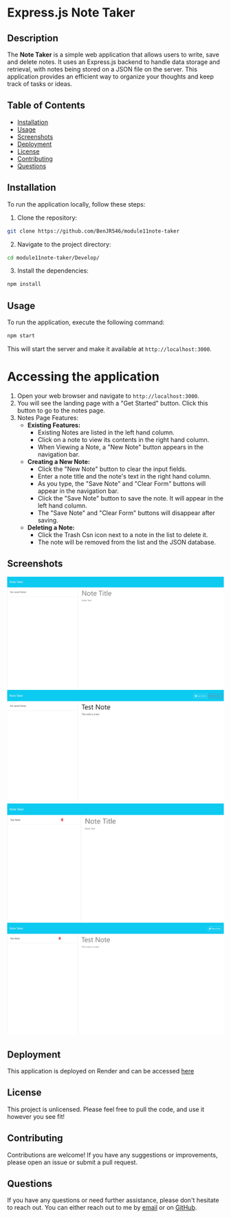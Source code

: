 # Express.js Note Taker

## Description

The **Note Taker** is a simple web application that allows users to write, save and delete notes. It uses an Express.js backend to handle data storage and retrieval, with notes being stored on a JSON file on the server. This application provides an efficient way to organize your thoughts and keep track of tasks or ideas.

## Table of Contents

-   [Installation](#installation)
-   [Usage](#usage)
-   [Screenshots](#screenshots)
-   [Deployment](#deployment)
-   [License](#license)
-   [Contributing](#contributing)
-   [Questions](#questions)

## Installation

To run the application locally, follow these steps:

1. Clone the repository:

```bash
git clone https://github.com/BenJR546/module11note-taker
```

2. Navigate to the project directory:

```bash
cd module11note-taker/Develop/
```

3. Install the dependencies:

```bash
npm install
```

## Usage

To run the application, execute the following command:

```bash
npm start
```

This will start the server and make it available at `http://localhost:3000`.

# Accessing the application

1. Open your web browser and navigate to `http://localhost:3000`.
2. You will see the landing page with a "Get Started" button. Click this button to go to the notes page.
3. Notes Page Features:
    - **Existing Features:**
        - Existing Notes are listed in the left hand column.
        - Click on a note to view its contents in the right hand column.
        - When Viewing a Note, a "New Note" button appears in the navigation bar.
    - **Creating a New Note:**
        - Click the "New Note" button to clear the input fields.
        - Enter a note title and the note's text in the right hand column.
        - As you type, the "Save Note" and "Clear Form" buttons will appear in the navigation bar.
        - Click the "Save Note" button to save the note. It will appear in the left hand column.
        - The "Save Note" and "Clear Form" buttons will disappear after saving.
    - **Deleting a Note:**
        - Click the Trash Csn icon next to a note in the list to delete it.
        - The note will be removed from the list and the JSON database.

## Screenshots

![screenshot1](screenshots\note-taker-screenshot1.png)
![screenshot2](screenshots\note-taker-screenshot2.png)
![screenshot3](screenshots\note-taker-screenshot3.png)
![screenshot4](screenshots\note-taker-screenshot4.png)

## Deployment

This application is deployed on Render and can be accessed [here](https://module11note-taker-2.onrender.com)

## License

This project is unlicensed. Please feel free to pull the code, and use it however you see fit!

## Contributing

Contributions are welcome! If you have any suggestions or improvements, please open an issue or submit a pull request.

## Questions

If you have any questions or need further assistance, please don't hesitate to reach out. You can either reach out to me by [email](mailto:benjrice546@gmail.com) or on [GitHub](https://github.com/BenJR546).

